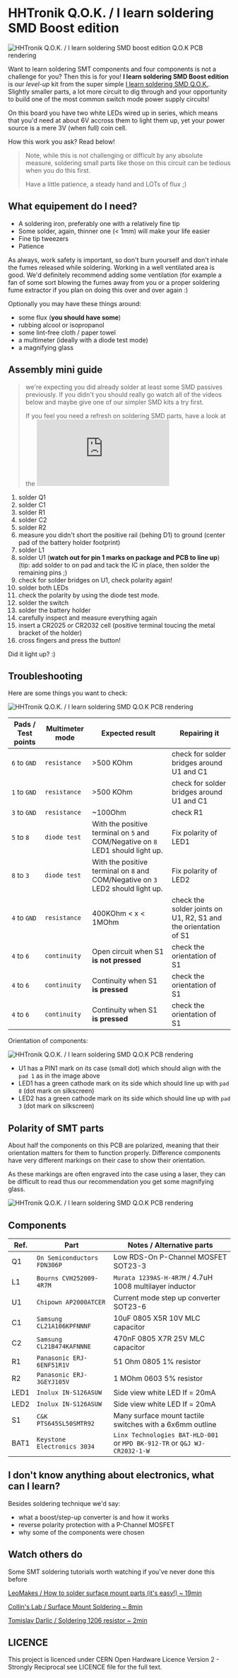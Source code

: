 HHTronik Q.O.K. / I learn soldering SMD Boost edition
=====================================================

![HHTronik Q.O.K. / I learn soldering SMD boost edition Q.O.K PCB rendering](./assets/pcb-rendering.png)

Want to learn soldering SMT components and four components is not a challenge for you? 
Then this is for you! **I learn soldering SMD Boost edition** is our *level-up* kit from 
the super simple [I learn soldering SMD Q.O.K.](https://github.com/hhtronik/qok-i-learn-soldering-smd). 
Slightly smaller parts, a lot more circuit to dig through and your opportunity to build one of 
the most common switch mode power supply circuits!

On this board you have two white LEDs wired up in series, which means that you'd need at about
6V accross them to light them up, yet your power source is a mere 3V (when full) coin cell. 

How this work you ask? Read below!

>
> Note, while this is not challenging or difficult by any absolute measure, soldering small parts
> like those on this circuit can be tedious when you do this first. 
>
> Have a little patience, a steady hand and LOTs of flux ;)
>

What equipement do I need?
--------------------------

- A soldering iron, preferably one with a relatively fine tip
- Some solder, again, thinner one (< 1mm) will make your life easier
- Fine tip tweezers
- Patience

As always, work safety is important, so don't burn yourself and don't inhale the fumes released while soldering. Working in a well ventilated area is good. We'd definitely recommend adding some ventilation (for example a fan of some sort blowing the fumes away from you or a proper soldering fume extractor if you plan on doing this over and over again :)

Optionally you may have these things around:

- some flux (**you should have some**)
- rubbing alcool or isopropanol
- some lint-free cloth / paper towel
- a multimeter (ideally with a diode test mode)
- a magnifying glass

Assembly mini guide
-------------------

>
> we're expecting you did already solder at least some SMD passives previously. 
> If you didn't you should really go watch all of the videos below and maybe
> give one of our simpler SMD kits a try first.
>
> If you feel you need a refresh on soldering SMD parts, have a look at the 
> ![I learn soldering SMD instructions](https://github.com/hhtronik/qok-i-learn-soldering-smd/blob/master/soldering-instructions.md)
>

1. solder Q1
2. solder C1
3. solder R1
4. solder C2
5. solder R2
6. measure you didn't short the positive rail (behing D1) to ground (center pad of the battery holder footprint)
7. solder L1
8. solder U1 (**watch out for pin 1 marks on package and PCB to line up**) (tip: add solder to on pad and tack the IC in place, then solder the remaining pins ;)
9. check for solder bridges on U1, check polarity again!
10. solder both LEDs
11. check the polarity by using the diode test mode. 
11. solder the switch
12. solder the battery holder
12. carefully inspect and measure everything again
13. insert a CR2025 or CR2032 cell (positive terminal toucing the metal bracket of the holder)
14. cross fingers and press the button!

Did it light up? :)

Troubleshooting
----------------

Here are some things you want to check:

![HHTronik Q.O.K. / I learn soldering SMD Q.O.K PCB rendering](./assets/troubleshooting.png)

| Pads / Test points | Multimeter mode       | Expected result            | Repairing it               |
| ------------------ | --------------------- | -------------------------- | -------------------------- |
| `6` to `GND`       | `resistance`          | >500 KOhm                  | check for solder bridges around U1 and C1 |
| `1` to `GND`       | `resistance`          | >500 KOhm                  | check for solder bridges around U1 and C1 |
| `3` to `GND`       | `resistance`          | ~100Ohm                    | check R1 |
| `5` to `8`         | `diode test`          | With the positive terminal on `5` and COM/Negative on `8` LED1 should light up. | Fix polarity of LED1 |
| `8` to `3`         | `diode test`          | With the positive terminal on `8` and COM/Negative on `3` LED2 should light up. | Fix polarity of LED2 |
| `4` to `GND`       | `resistance`          | 400KOhm < x < 1MOhm        | check the solder joints on U1, R2, S1 and the orientation of S1
| `4` to `6`         | `continuity`          | Open circuit when S1 **is not pressed** | check the orientation of S1
| `4` to `6`         | `continuity`          | Continuity when S1 **is pressed** | check the orientation of S1
| `4` to `6`         | `continuity`          | Continuity when S1 **is pressed** | check the orientation of S1


Orientation of components:

![HHTronik Q.O.K. / I learn soldering SMD Q.O.K PCB rendering](./assets/closeup-details-ic-pins.jpg)

- U1 has a PIN1 mark on its case (small dot) which should align with the `pad 1` as in the image above
- LED1 has a green cathode mark on its side which should line up with `pad 8` (dot mark on silkscreen)
- LED2 has a green cathode mark on its side which should line up with `pad 3` (dot mark on silkscreen)

Polarity of SMT parts
---------------------

About half the components on this PCB are polarized, meaning that their orientation matters
for them to function properly. Difference components have very different markings on their
case to show their orientation.

As these markings are often engraved into the case using a laser, they can be difficult to
read thus our recommendation you get some magnifying glass.

![HHTronik Q.O.K. / I learn soldering SMD Q.O.K PCB rendering](./assets/finished-pcb.png)

Components
----------

| Ref. | Part                        | Notes / Alternative parts  |
| ---- | --------------------------- | -------------------------- |
| Q1   | `On Semiconductors FDN306P` | Low RDS-On P-Channel MOSFET SOT23-3
| L1   | `Bourns CVH252009-4R7M`     | `Murata 1239AS-H-4R7M` / 4.7uH 1008 multilayer inductor
| U1   | `Chipown AP2000ATCER`       | Current mode step up converter SOT23-6
| C1   | `Samsung CL21A106KPFNNNF`   | 10uF 0805 X5R 10V MLC capacitor
| C2   | `Samsung CL21B474KAFNNNE`   | 470nF 0805 X7R 25V MLC capacitor
| R1   | `Panasonic ERJ-6ENF51R1V`   | 51 Ohm 0805 1% resistor
| R2   | `Panasonic ERJ-3GEYJ105V`   | 1 MOhm 0603 5% resistor
| LED1 | `Inolux IN-S126ASUW`        | Side view white LED If = 20mA 
| LED2 | `Inolux IN-S126ASUW`        | Side view white LED If = 20mA
| S1   | `C&K PTS645SL50SMTR92`      | Many surface mount tactile switches with a 6x6mm outline
| BAT1 | `Keystone Electronics 3034` | `Linx Technologies BAT-HLD-001` or `MPD BK-912-TR` or `Q&J WJ-CR2032-1-W`


I don't know anything about electronics, what can I learn?
----------------------------------------------------------

Besides soldering technique we'd say:

- what a boost/step-up converter is and how it works
- reverse polarity protection with a P-Channel MOSFET
- why some of the components were chosen

Watch others do
---------------

Some SMT soldering tutorials worth watching if you've never done this before

[LeoMakes / How to solder surface mount parts (it's easy!) ~ 19min](https://www.youtube.com/watch?v=f9fbqks3BS8)

[Collin's Lab / Surface Mount Soldering ~ 8min](https://www.youtube.com/watch?v=QzoPxvIM2qE)

[Tomislav Darlic / Soldering 1206 resistor ~ 2min](https://www.youtube.com/watch?v=_DsCdOaRUPM)


LICENCE
-------

This project is licenced under CERN Open Hardware Licence Version 2 - Strongly Reciprocal see LICENCE file for the full text.